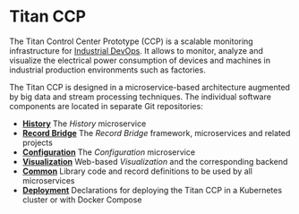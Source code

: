 # Titan CCP

The Titan Control Center Prototype (CCP) is a
scalable monitoring infrastructure for [Industrial DevOps](https://industrial-devops.org/).
It allows to monitor, analyze and visualize the electrical power consumption of
devices and machines in industrial production environments such as factories.

The Titan CCP is designed in a microservice-based architecture augmented by big data
and stream processing techniques. The individual software components are located in separate
Git repositories:

* **[History](https://github.com/cau-se/titan-ccp-history)** The *History* microservice
* **[Record Bridge](https://github.com/cau-se/titan-ccp-record-bridge)** The *Record Bridge* framework, microservices and related projects
* **[Configuration](https://github.com/cau-se/titan-ccp-configuration)** The *Configuration* microservice
* **[Visualization](https://github.com/cau-se/titan-ccp-frontend)** Web-based *Visualization* and the corresponding backend
* **[Common](https://github.com/cau-se/titan-ccp-common)** Library code and record definitions to be used by all microservices
* **[Deployment](https://github.com/cau-se/titan-ccp-deployment)** Declarations for deploying the Titan CCP in a Kubernetes cluster or with Docker Compose
